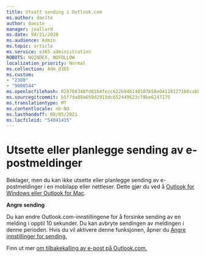 ```yaml
---
title: Utsatt sending i Outlook.com
ms.author: daeite
author: daeite
manager: joallard
ms.date: 04/21/2020
ms.audience: Admin
ms.topic: article
ms.service: o365-administration
ROBOTS: NOINDEX, NOFOLLOW
localization_priority: Normal
ms.collection: Adm_O365
ms.custom:
- "2380"
- "9000544"
ms.openlocfilehash: 028768348fd81b4fecc622b94b140107b58e04110127166cab8e92ce3ab33b36
ms.sourcegitcommit: b5f7da89a650d2915dc652449623c78be6247175
ms.translationtype: MT
ms.contentlocale: nb-NO
ms.lasthandoff: 08/05/2021
ms.locfileid: "54041415"
---
```

# <a name="delay-or-schedule-sending-email-messages"></a>Utsette eller planlegge sending av e-postmeldinger

Beklager, men du kan ikke utsette eller planlegge sending av e-postmeldinger i en mobilapp eller nettleser. Dette gjør du ved å [Outlook for Windows eller Outlook for Mac](https://products.office.com/outlook/email-and-calendar-software-microsoft-outlook).

**Angre sending**

Du kan endre Outlook.com-innstillingene for å forsinke sending av en melding i opptil 10 sekunder. Du kan avbryte sendingen av meldingen i denne perioden. Hvis du vil aktivere denne funksjonen, åpner du [Angre innstillinger for sending.](https://outlook.live.com/mail/options/mail/messageContent/undoSend)

Finn ut mer [om tilbakekalling av e-post på Outlook.com.](https://support.office.com/article/c069ddde-5282-4085-8f4c-d7b133324f8a?wt.mc_id=Office_Outlook_com_Alchemy)